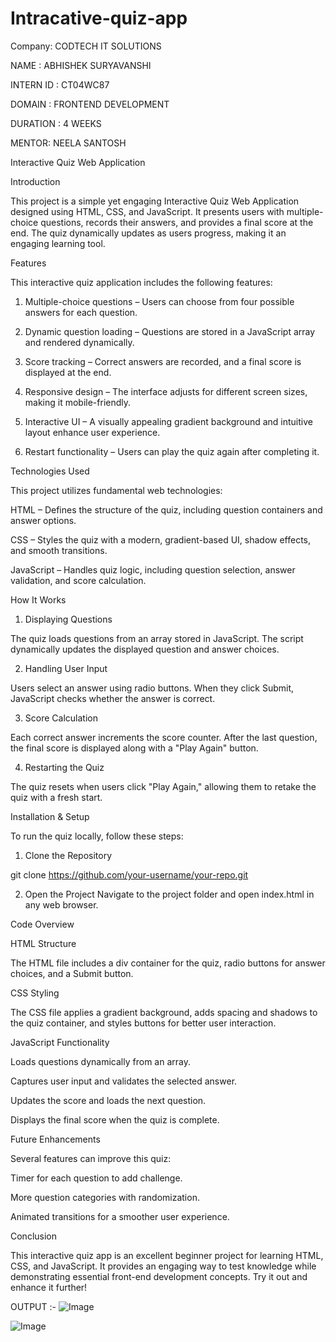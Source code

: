 # Intracative-quiz-app

Company: CODTECH IT SOLUTIONS 

NAME : ABHISHEK SURYAVANSHI 

INTERN ID : CT04WC87

DOMAIN : FRONTEND DEVELOPMENT 

DURATION : 4 WEEKS 

MENTOR: NEELA SANTOSH 

Interactive Quiz Web Application

Introduction

This project is a simple yet engaging Interactive Quiz Web Application designed using HTML, CSS, and JavaScript. It presents users with multiple-choice questions, records their answers, and provides a final score at the end. The quiz dynamically updates as users progress, making it an engaging learning tool.

Features

This interactive quiz application includes the following features:

1. Multiple-choice questions – Users can choose from four possible answers for each question.


2. Dynamic question loading – Questions are stored in a JavaScript array and rendered dynamically.


3. Score tracking – Correct answers are recorded, and a final score is displayed at the end.


4. Responsive design – The interface adjusts for different screen sizes, making it mobile-friendly.


5. Interactive UI – A visually appealing gradient background and intuitive layout enhance user experience.


6. Restart functionality – Users can play the quiz again after completing it.



Technologies Used

This project utilizes fundamental web technologies:

HTML – Defines the structure of the quiz, including question containers and answer options.

CSS – Styles the quiz with a modern, gradient-based UI, shadow effects, and smooth transitions.

JavaScript – Handles quiz logic, including question selection, answer validation, and score calculation.


How It Works

1. Displaying Questions

The quiz loads questions from an array stored in JavaScript. The script dynamically updates the displayed question and answer choices.

2. Handling User Input

Users select an answer using radio buttons. When they click Submit, JavaScript checks whether the answer is correct.

3. Score Calculation

Each correct answer increments the score counter. After the last question, the final score is displayed along with a "Play Again" button.

4. Restarting the Quiz

The quiz resets when users click "Play Again," allowing them to retake the quiz with a fresh start.

Installation & Setup

To run the quiz locally, follow these steps:

1. Clone the Repository

git clone https://github.com/your-username/your-repo.git


2. Open the Project
Navigate to the project folder and open index.html in any web browser.



Code Overview

HTML Structure

The HTML file includes a div container for the quiz, radio buttons for answer choices, and a Submit button.

CSS Styling

The CSS file applies a gradient background, adds spacing and shadows to the quiz container, and styles buttons for better user interaction.

JavaScript Functionality

Loads questions dynamically from an array.

Captures user input and validates the selected answer.

Updates the score and loads the next question.

Displays the final score when the quiz is complete.


Future Enhancements

Several features can improve this quiz:

Timer for each question to add challenge.

More question categories with randomization.

Animated transitions for a smoother user experience.


Conclusion

This interactive quiz app is an excellent beginner project for learning HTML, CSS, and JavaScript. It provides an engaging way to test knowledge while demonstrating essential front-end development concepts. Try it out and enhance it further!



OUTPUT :- 
![Image](https://github.com/user-attachments/assets/fb625191-0539-4b70-ab17-a1e76765eb90)

![Image](https://github.com/user-attachments/assets/235bf5ed-584d-47c4-a907-896a86371eb6)
